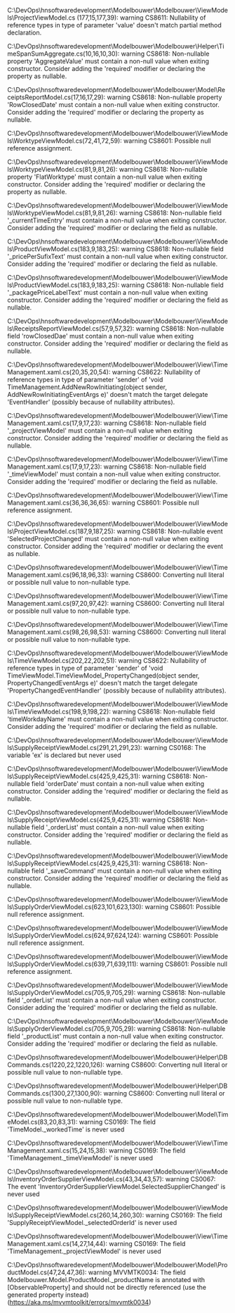 C:\\DevOps\hnsoftwaredevelopment\Modelbouwer\Modelbouwer\ViewModels\ProjectViewModel.cs (177,15,177,39): warning CS8611: Nullability of reference types in type of parameter 'value' doesn't match partial method declaration.

C:\\DevOps\hnsoftwaredevelopment\Modelbouwer\Modelbouwer\Helper\TimeSpanSumAggregate.cs(10,16,10,30): warning CS8618: Non-nullable property 'AggregateValue' must contain a non-null value when exiting constructor. Consider adding the 'required' modifier or declaring the property as nullable.

C:\\DevOps\hnsoftwaredevelopment\Modelbouwer\Modelbouwer\Model\ReceiptsReportModel.cs(17,16,17,29): warning CS8618: Non-nullable property 'RowClosedDate' must contain a non-null value when exiting constructor. Consider adding the 'required' modifier or declaring the property as nullable.

C:\\DevOps\hnsoftwaredevelopment\Modelbouwer\Modelbouwer\ViewModels\WorktypeViewModel.cs(72,41,72,59): warning CS8601: Possible null reference assignment.

C:\\DevOps\hnsoftwaredevelopment\Modelbouwer\Modelbouwer\ViewModels\WorktypeViewModel.cs(81,9,81,26): warning CS8618: Non-nullable property 'FlatWorktype' must contain a non-null value when exiting constructor. Consider adding the 'required' modifier or declaring the property as nullable.

C:\\DevOps\hnsoftwaredevelopment\Modelbouwer\Modelbouwer\ViewModels\WorktypeViewModel.cs(81,9,81,26): warning CS8618: Non-nullable field '_currentTimeEntry' must contain a non-null value when exiting constructor. Consider adding the 'required' modifier or declaring the field as nullable.

C:\\DevOps\hnsoftwaredevelopment\Modelbouwer\Modelbouwer\ViewModels\ProductViewModel.cs(183,9,183,25): warning CS8618: Non-nullable field '_pricePerSufixText' must contain a non-null value when exiting constructor. Consider adding the 'required' modifier or declaring the field as nullable.

C:\\DevOps\hnsoftwaredevelopment\Modelbouwer\Modelbouwer\ViewModels\ProductViewModel.cs(183,9,183,25): warning CS8618: Non-nullable field '_packagePriceLabelText' must contain a non-null value when exiting constructor. Consider adding the 'required' modifier or declaring the field as nullable.

C:\\DevOps\hnsoftwaredevelopment\Modelbouwer\Modelbouwer\ViewModels\ReceiptsReportViewModel.cs(57,9,57,32): warning CS8618: Non-nullable field 'rowClosedDae' must contain a non-null value when exiting constructor. Consider adding the 'required' modifier or declaring the field as nullable.

C:\\DevOps\hnsoftwaredevelopment\Modelbouwer\Modelbouwer\View\TimeManagement.xaml.cs(20,35,20,54): warning CS8622: Nullability of reference types in type of parameter 'sender' of 'void TimeManagement.AddNewRowInitiating(object sender, AddNewRowInitiatingEventArgs e)' doesn't match the target delegate 'EventHandler<AddNewRowInitiatingEventArgs>' (possibly because of nullability attributes).

C:\\DevOps\hnsoftwaredevelopment\Modelbouwer\Modelbouwer\View\TimeManagement.xaml.cs(17,9,17,23): warning CS8618: Non-nullable field '_projectViewModel' must contain a non-null value when exiting constructor. Consider adding the 'required' modifier or declaring the field as nullable.

C:\\DevOps\hnsoftwaredevelopment\Modelbouwer\Modelbouwer\View\TimeManagement.xaml.cs(17,9,17,23): warning CS8618: Non-nullable field '_timeViewModel' must contain a non-null value when exiting constructor. Consider adding the 'required' modifier or declaring the field as nullable.

C:\\DevOps\hnsoftwaredevelopment\Modelbouwer\Modelbouwer\View\TimeManagement.xaml.cs(36,36,36,65): warning CS8601: Possible null reference assignment.

C:\\DevOps\hnsoftwaredevelopment\Modelbouwer\Modelbouwer\ViewModels\ProjectViewModel.cs(187,9,187,25): warning CS8618: Non-nullable event 'SelectedProjectChanged' must contain a non-null value when exiting constructor. Consider adding the 'required' modifier or declaring the event as nullable.

C:\\DevOps\hnsoftwaredevelopment\Modelbouwer\Modelbouwer\View\TimeManagement.xaml.cs(96,18,96,33): warning CS8600: Converting null literal or possible null value to non-nullable type.

C:\\DevOps\hnsoftwaredevelopment\Modelbouwer\Modelbouwer\View\TimeManagement.xaml.cs(97,20,97,42): warning CS8600: Converting null literal or possible null value to non-nullable type.

C:\\DevOps\hnsoftwaredevelopment\Modelbouwer\Modelbouwer\View\TimeManagement.xaml.cs(98,26,98,53): warning CS8600: Converting null literal or possible null value to non-nullable type.

C:\\DevOps\hnsoftwaredevelopment\Modelbouwer\Modelbouwer\ViewModels\TimeViewModel.cs(202,22,202,51): warning CS8622: Nullability of reference types in type of parameter 'sender' of 'void TimeViewModel.TimeViewModel_PropertyChanged(object sender, PropertyChangedEventArgs e)' doesn't match the target delegate 'PropertyChangedEventHandler' (possibly because of nullability attributes).

C:\\DevOps\hnsoftwaredevelopment\Modelbouwer\Modelbouwer\ViewModels\TimeViewModel.cs(198,9,198,22): warning CS8618: Non-nullable field 'timeWorkdayName' must contain a non-null value when exiting constructor. Consider adding the 'required' modifier or declaring the field as nullable.

C:\\DevOps\hnsoftwaredevelopment\Modelbouwer\Modelbouwer\ViewModels\SupplyReceiptViewModel.cs(291,21,291,23): warning CS0168: The variable 'ex' is declared but never used

C:\\DevOps\hnsoftwaredevelopment\Modelbouwer\Modelbouwer\ViewModels\SupplyReceiptViewModel.cs(425,9,425,31): warning CS8618: Non-nullable field 'orderDate' must contain a non-null value when exiting constructor. Consider adding the 'required' modifier or declaring the field as nullable.

C:\\DevOps\hnsoftwaredevelopment\Modelbouwer\Modelbouwer\ViewModels\SupplyReceiptViewModel.cs(425,9,425,31): warning CS8618: Non-nullable field '_orderList' must contain a non-null value when exiting constructor. Consider adding the 'required' modifier or declaring the field as nullable.

C:\\DevOps\hnsoftwaredevelopment\Modelbouwer\Modelbouwer\ViewModels\SupplyReceiptViewModel.cs(425,9,425,31): warning CS8618: Non-nullable field '_saveCommand' must contain a non-null value when exiting constructor. Consider adding the 'required' modifier or declaring the field as nullable.

C:\\DevOps\hnsoftwaredevelopment\Modelbouwer\Modelbouwer\ViewModels\SupplyOrderViewModel.cs(623,101,623,130): warning CS8601: Possible null reference assignment.

C:\\DevOps\hnsoftwaredevelopment\Modelbouwer\Modelbouwer\ViewModels\SupplyOrderViewModel.cs(624,97,624,124): warning CS8601: Possible null reference assignment.

C:\\DevOps\hnsoftwaredevelopment\Modelbouwer\Modelbouwer\ViewModels\SupplyOrderViewModel.cs(639,71,639,111): warning CS8601: Possible null reference assignment.

C:\\DevOps\hnsoftwaredevelopment\Modelbouwer\Modelbouwer\ViewModels\SupplyOrderViewModel.cs(705,9,705,29): warning CS8618: Non-nullable field '_orderList' must contain a non-null value when exiting constructor. Consider adding the 'required' modifier or declaring the field as nullable.

C:\\DevOps\hnsoftwaredevelopment\Modelbouwer\Modelbouwer\ViewModels\SupplyOrderViewModel.cs(705,9,705,29): warning CS8618: Non-nullable field '_productList' must contain a non-null value when exiting constructor. Consider adding the 'required' modifier or declaring the field as nullable.

C:\\DevOps\hnsoftwaredevelopment\Modelbouwer\Modelbouwer\Helper\DBCommands.cs(1220,22,1220,126): warning CS8600: Converting null literal or possible null value to non-nullable type.

C:\\DevOps\hnsoftwaredevelopment\Modelbouwer\Modelbouwer\Helper\DBCommands.cs(1300,27,1300,90): warning CS8600: Converting null literal or possible null value to non-nullable type.

C:\\DevOps\hnsoftwaredevelopment\Modelbouwer\Modelbouwer\Model\TimeModel.cs(83,20,83,31): warning CS0169: The field 'TimeModel._workedTime' is never used

C:\\DevOps\hnsoftwaredevelopment\Modelbouwer\Modelbouwer\View\TimeManagement.xaml.cs(15,24,15,38): warning CS0169: The field 'TimeManagement._timeViewModel' is never used

C:\\DevOps\hnsoftwaredevelopment\Modelbouwer\Modelbouwer\ViewModels\InventoryOrderSupplierViewModel.cs(43,34,43,57): warning CS0067: The event 'InventoryOrderSupplierViewModel.SelectedSupplierChanged' is never used

C:\\DevOps\hnsoftwaredevelopment\Modelbouwer\Modelbouwer\ViewModels\SupplyReceiptViewModel.cs(260,14,260,30): warning CS0169: The field 'SupplyReceiptViewModel._selectedOrderId' is never used

C:\\DevOps\hnsoftwaredevelopment\Modelbouwer\Modelbouwer\View\TimeManagement.xaml.cs(14,27,14,44): warning CS0169: The field 'TimeManagement._projectViewModel' is never used

C:\\DevOps\hnsoftwaredevelopment\Modelbouwer\Modelbouwer\Model\ProductModel.cs(47,24,47,36): warning MVVMTK0034: The field Modelbouwer.Model.ProductModel._productName is annotated with [ObservableProperty] and should not be directly referenced (use the generated property instead) (https://aka.ms/mvvmtoolkit/errors/mvvmtk0034)